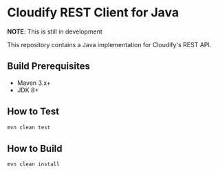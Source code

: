 # Cloudify REST Client for Java

**NOTE**: This is still in development
 
This repository contains a Java implementation for Cloudify's REST API.

## Build Prerequisites

* Maven 3.x+
* JDK 8+


## How to Test

```bash
mvn clean test
```

## How to Build

```bash
mvn clean install
```
